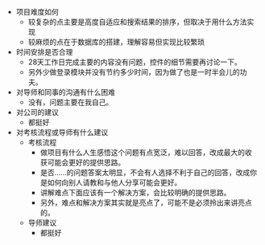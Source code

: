 - 项目难度如何
  - 较复杂的点主要是高度自适应和搜索结果的排序，但取决于用什么方法实现
  - 较麻烦的点在于数据库的搭建，理解容易但实现比较繁琐
- 时间安排是否合理
  - 28天工作日完成主要的内容没有问题，控件的细节需要再讨论一下。
  - 另外少做登录模块并没有节约多少时间，因为做了也是一时半会儿的功夫。
- 对导师和同事的沟通有什么困难
  - 没有，问题主要在我自己。
- 对公司的建议
  - 都挺好
- 对考核流程或导师有什么建议
  - 考核流程
    - 做项目有什么人生感悟这个问题有点宽泛，难以回答，改成最大的收获可能会更好的提供思路。
    - 是否……的问题答案太明显，不会有人选择不利于自己的回答，改成你是如何向别人请教和与他人分享可能会更好。
    - 讲解难点下面应该有一个解决方案，会比较明确的提供思路。
    - 另外，难点和解决方案其实就是亮点了，可能不是必须拎出来讲亮点的。
  - 导师建议
    - 都挺好